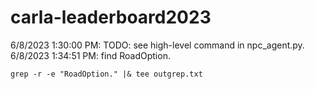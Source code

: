 # carla-leaderboard2023
6/8/2023 1:30:00 PM: TODO: see high-level command in npc_agent.py.  
6/8/2023 1:34:51 PM: find RoadOption.  
```
grep -r -e "RoadOption." |& tee outgrep.txt
```
